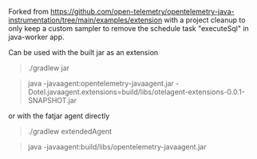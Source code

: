 Forked from https://github.com/open-telemetry/opentelemetry-java-instrumentation/tree/main/examples/extension with a project cleanup to only keep a custom sampler to remove the schedule task "executeSql" in java-worker app.

Can be used with the built jar as an extension

> ./gradlew jar

> java -javaagent:opentelemetry-javaagent.jar -Dotel.javaagent.extensions=build/libs/otelagent-extensions-0.0.1-SNAPSHOT.jar

or with the fatjar agent directly

> ./gradlew extendedAgent
   
> java -javaagent:build/libs/opentelemetry-javaagent.jar

